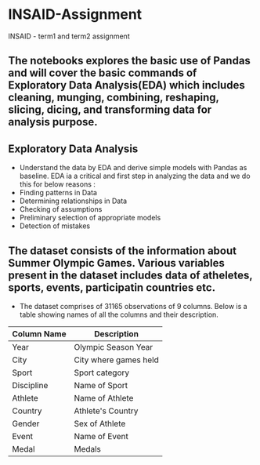 # INSAID-Assignment
INSAID - term1 and term2 assignment

## The notebooks explores the basic use of Pandas and will cover the basic commands of Exploratory Data Analysis(EDA) which includes cleaning, munging, combining, reshaping, slicing, dicing, and transforming data for analysis purpose.

## Exploratory Data Analysis 
- Understand the data by EDA and derive simple models with Pandas as baseline. EDA ia a critical and first step in analyzing the data and we do this for below reasons :
- Finding patterns in Data
- Determining relationships in Data
- Checking of assumptions
- Preliminary selection of appropriate models
- Detection of mistakes

##  The dataset consists of the information about Summer Olympic Games. Various variables present in the dataset includes data of atheletes, sports, events, participatin countries etc.
- The dataset comprises of 31165 observations of 9 columns. Below is a table showing names of all the columns and their description.

| Column Name | Description           |
| ------------|-----------------------|
| Year	      | Olympic Season Year   |
| City	      | City where games held |
| Sport	      | Sport category        |
| Discipline	| Name of Sport         |
| Athlete	    | Name of Athlete       |
| Country	    | Athlete's Country     |
| Gender	    | Sex of Athlete        |
| Event	      | Name of Event         |
| Medal	      | Medals                |


